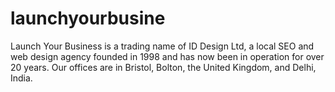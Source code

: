 # launchyourbusine
Launch Your Business is a trading name of ID Design Ltd, a local SEO and web design agency founded in 1998 and has now been in operation for over 20 years. Our offices are in Bristol, Bolton, the United Kingdom, and Delhi, India.
